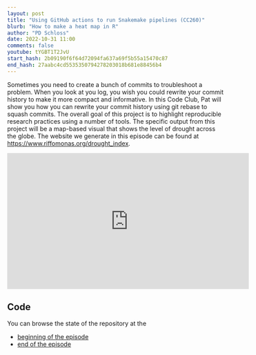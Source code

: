 ```yaml
---
layout: post
title: "Using GitHub actions to run Snakemake pipelines (CC260)"
blurb: "How to make a heat map in R"
author: "PD Schloss"
date: 2022-10-31 11:00
comments: false
youtube: tYGBT1T2JvU
start_hash: 2b09190f6f64d72094fa637a69f5b55a15470c87
end_hash: 27aabc4cd5535350794278203018b681e88456b4
---
```


Sometimes you need to create a bunch of commits to troubleshoot a problem. When you look at you log, you wish you could rewrite your commit history to make it more compact and informative. In this Code Club, Pat will show you how you can rewrite your commit history using git rebase to squash commits. The overall goal of this project is to highlight reproducible research practices using a number of tools. The specific output from this project will be a map-based visual that shows the level of drought across the globe. The website we generate in this episode can be found at https://www.riffomonas.org/drought_index.

<iframe style="margin: 0 auto;display:block;" width="560" height="315" src="https://www.youtube.com/embed/{{ page.youtube }}" frameborder="0" allow="accelerometer; autoplay; encrypted-media; gyroscope; picture-in-picture" allowfullscreen></iframe>

## Code

You can browse the state of the repository at the

* [beginning of the episode](https://github.com/riffomonas/drought_index/tree/{{page.start_hash}})
* [end of the episode](https://github.com/riffomonas/drought_index/tree/{{page.end_hash}})
